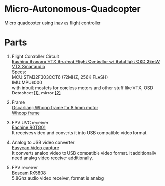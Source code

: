 # Micro-Autonomous-Quadcopter
Micro quadcopter using [inav](https://github.com/hemkum/inav) as flight controller

# Parts
1. Flight Controller Circuit  
[Eachine Beecore VTX Brushed Flight Controller w/ Betaflight OSD 25mW VTX Smartaudio ](https://www.banggood.in/Eachine-Beecore-VTX-Brushed-Flight-Controller-w-Betaflight-OSD-25mw-VTX-Smartaudio-for-Tiny66x7-p-1305469.html)  
Specs:  
MCU:STM32F303CCT6 (72MHZ, 256K FLASH)  
IMU:MPU6000  
with inbuilt mosfets for coreless motors and other stuff like VTX, OSD  
Datasheet:[[1]](http://img.banggood.com/file/products/20180713045225Eachinebeecorevtx1.0manual.pdf), mirror [[2]]()

2. Frame  
[Oscarliang Whoop frame for 8.5mm motor](https://oscarliang.com/whoopee-micro-frame/)  
[Whoop frame](https://www.thingiverse.com/thing:3451800)  

3. FPV UVC receiver  
[Eachine ROTG01](https://www.banggood.in/Eachine-ROTG01-UVC-OTG-5_8G-150CH-Full-Channel-FPV-Receiver-For-Android-Mobile-Phone-Smartphone-p-1147692.html)  
It receives video and converts it into USB compatible video format.  

4. Analog to USB video converter  
[Easycap Video capture](https://www.amazon.in/Easycap-Video-Capturing-Device-Directly/dp/B00CI8GO4I)  
It converts analog video to USB compatible video format, it additionally need analog video receiver additionally.  

5. FPV receiver  
[Boscam RX5808](https://www.banggood.in/FPV-Wireless-Audio-Video-Receiving-Module-RX5808-Receiver-p-84775.html?)   
5.8Ghz audio video receiver, format is analog  
